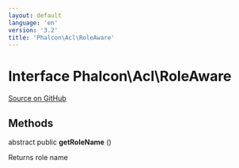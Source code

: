 ```yaml
---
layout: default
language: 'en'
version: '3.2'
title: 'Phalcon\Acl\RoleAware'
---
```

# Interface **Phalcon\Acl\RoleAware**

<a href="https://github.com/phalcon/cphalcon/tree/v3.2.0/phalcon/acl/roleaware.zep" class="btn btn-default btn-sm">Source on GitHub</a>

## Methods
abstract public  **getRoleName** ()

Returns role name
